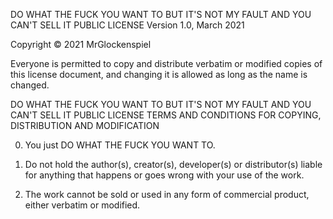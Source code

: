 DO WHAT THE FUCK YOU WANT TO BUT IT'S NOT MY FAULT AND YOU CAN'T SELL IT PUBLIC LICENSE
Version 1.0, March 2021

Copyright © 2021 MrGlockenspiel

Everyone is permitted to copy and distribute verbatim or modified copies of this license document, and changing it is allowed as long as the name is changed.

DO WHAT THE FUCK YOU WANT TO BUT IT'S NOT MY FAULT AND YOU CAN'T SELL IT PUBLIC LICENSE TERMS AND CONDITIONS FOR COPYING, DISTRIBUTION AND MODIFICATION

0. You just DO WHAT THE FUCK YOU WANT TO.

1. Do not hold the author(s), creator(s), developer(s) or distributor(s) liable for anything that happens or goes wrong with your use of the work.

2. The work cannot be sold or used in any form of commercial product, either verbatim or modified.
